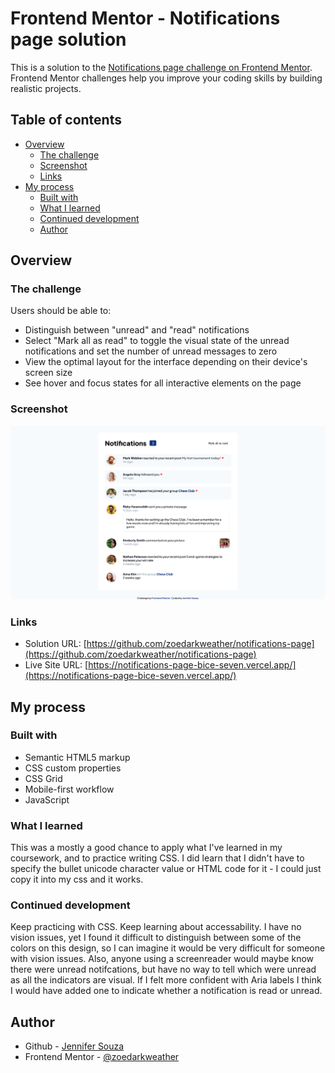 # Frontend Mentor - Notifications page solution

This is a solution to the [Notifications page challenge on Frontend Mentor](https://www.frontendmentor.io/challenges/notifications-page-DqK5QAmKbC). Frontend Mentor challenges help you improve your coding skills by building realistic projects. 

## Table of contents

- [Overview](#overview)
  - [The challenge](#the-challenge)
  - [Screenshot](#screenshot)
  - [Links](#links)
- [My process](#my-process)
  - [Built with](#built-with)
  - [What I learned](#what-i-learned)
  - [Continued development](#continued-development)
  - [Author](#author)


## Overview

### The challenge

Users should be able to:

- Distinguish between "unread" and "read" notifications
- Select "Mark all as read" to toggle the visual state of the unread notifications and set the number of unread messages to zero
- View the optimal layout for the interface depending on their device's screen size
- See hover and focus states for all interactive elements on the page

### Screenshot

![](./screenshot.png)


### Links

- Solution URL: [https://github.com/zoedarkweather/notifications-page](https://github.com/zoedarkweather/notifications-page)
- Live Site URL: [https://notifications-page-bice-seven.vercel.app/](https://notifications-page-bice-seven.vercel.app/)

## My process

### Built with

- Semantic HTML5 markup
- CSS custom properties
- CSS Grid
- Mobile-first workflow
- JavaScript


### What I learned

This was a mostly a good chance to apply what I've learned in my coursework, and to practice writing CSS. I did learn that I didn't have to specify the bullet unicode character value or HTML code for it - I could just copy it into my css and it works.

### Continued development

Keep practicing with CSS. Keep learning about accessability. I have no vision issues, yet I found it difficult to distinguish between some of the colors on this design, so I can imagine it would be very difficult for someone with vision issues. Also, anyone using a screenreader would maybe know there were unread notifcations, but have no way to tell which were unread as all the indicators are visual. If I felt more confident with Aria labels I think I would have added one to indicate whether a notification is read or unread.


## Author

- Github - [Jennifer Souza](https://github.com/zoedarkweather)
- Frontend Mentor - [@zoedarkweather](https://www.frontendmentor.io/profile/zoedarkweather)
